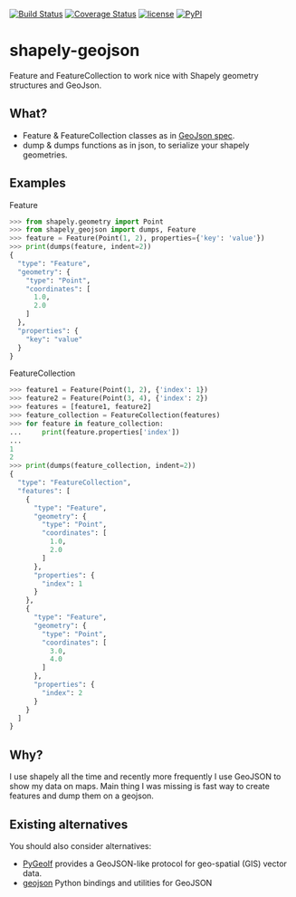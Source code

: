[![Build Status](https://travis-ci.org/alekzvik/shapely-geojson.svg?branch=master)](https://travis-ci.org/alekzvik/shapely-geojson)
[![Coverage Status](https://coveralls.io/repos/github/alekzvik/shapely-geojson/badge.svg)](https://coveralls.io/github/alekzvik/shapely-geojson)
[![license](https://img.shields.io/github/license/mashape/apistatus.svg)]()
[![PyPI](https://img.shields.io/pypi/pyversions/Django.svg)]()
# shapely-geojson
Feature and FeatureCollection to work nice with Shapely geometry structures and GeoJson.

## What?
* Feature & FeatureCollection classes as in [GeoJson spec](http://geojson.org/).
* dump & dumps functions as in json, to serialize your shapely geometries.

## Examples
Feature
```python
>>> from shapely.geometry import Point
>>> from shapely_geojson import dumps, Feature
>>> feature = Feature(Point(1, 2), properties={'key': 'value'})
>>> print(dumps(feature, indent=2))
{
  "type": "Feature",
  "geometry": {
    "type": "Point",
    "coordinates": [
      1.0,
      2.0
    ]
  },
  "properties": {
    "key": "value"
  }
}
```
FeatureCollection
```python
>>> feature1 = Feature(Point(1, 2), {'index': 1})
>>> feature2 = Feature(Point(3, 4), {'index': 2})
>>> features = [feature1, feature2]
>>> feature_collection = FeatureCollection(features)
>>> for feature in feature_collection:
...     print(feature.properties['index'])
...
1
2
>>> print(dumps(feature_collection, indent=2))
{
  "type": "FeatureCollection",
  "features": [
    {
      "type": "Feature",
      "geometry": {
        "type": "Point",
        "coordinates": [
          1.0,
          2.0
        ]
      },
      "properties": {
        "index": 1
      }
    },
    {
      "type": "Feature",
      "geometry": {
        "type": "Point",
        "coordinates": [
          3.0,
          4.0
        ]
      },
      "properties": {
        "index": 2
      }
    }
  ]
}

```

## Why?
I use shapely all the time and recently more frequently I use GeoJSON to show my data on maps. Main thing I was missing is fast way to create features and dump them on a geojson.

## Existing alternatives
You should also consider alternatives:
* [PyGeoIf](https://pypi.python.org/pypi/pygeoif/) provides a GeoJSON-like protocol for geo-spatial (GIS) vector data.
* [geojson](https://pypi.python.org/pypi/geojson) Python bindings and utilities for GeoJSON
